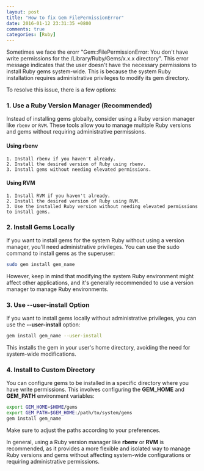```yaml
---
layout: post
title: "How to fix Gem FilePermissionError"
date: 2016-01-12 23:31:35 +0800
comments: true
categories: [Ruby]
---
```


Sometimes we face the erorr "Gem::FilePermissionError: You don't have write permissions for the /Library/Ruby/Gems/x.x.x directory". This error message indicates that the user doesn't have the necessary permissions to install Ruby gems system-wide. This is because the system Ruby installation requires administrative privileges to modify its gem directory.

To resolve this issue, there is a few options:

### 1. Use a Ruby Version Manager (Recommended)

Instead of installing gems globally, consider using a Ruby version manager like `rbenv` or `RVM`. These tools allow you to manage multiple Ruby versions and gems without requiring administrative permissions.

#### Using rbenv
    1. Install rbenv if you haven't already.
    2. Install the desired version of Ruby using rbenv.
    3. Install gems without needing elevated permissions.

#### Using RVM
    1. Install RVM if you haven't already.
    2. Install the desired version of Ruby using RVM.
    3. Use the installed Ruby version without needing elevated permissions to install gems.

<!-- more -->
### 2. Install Gems Locally
If you want to install gems for the system Ruby without using a version manager, you'll need administrative privileges. You can use the sudo command to install gems as the superuser:

``` bash
sudo gem install gem_name
```
However, keep in mind that modifying the system Ruby environment might affect other applications, and it's generally recommended to use a version manager to manage Ruby environments.

### 3. Use --user-install Option
If you want to install gems locally without administrative privileges, you can use the **--user-install** option:

``` bash
gem install gem_name --user-install
```
This installs the gem in your user's home directory, avoiding the need for system-wide modifications.

### 4. Install to Custom Directory
You can configure gems to be installed in a specific directory where you have write permissions. This involves configuring the **GEM_HOME** and **GEM_PATH** environment variables:

``` bash
export GEM_HOME=$HOME/gems
export GEM_PATH=$GEM_HOME:/path/to/system/gems
gem install gem_name
```
Make sure to adjust the paths according to your preferences.

In general, using a Ruby version manager like **rbenv** or **RVM** is recommended, as it provides a more flexible and isolated way to manage Ruby versions and gems without affecting system-wide configurations or requiring administrative permissions.


